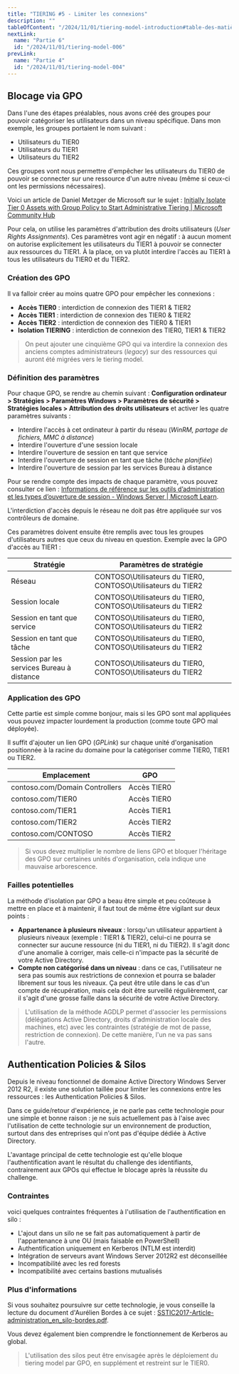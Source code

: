 ```yaml
---
title: "TIERING #5 - Limiter les connexions"
description: ""
tableOfContent: "/2024/11/01/tiering-model-introduction#table-des-matières"
nextLink:
  name: "Partie 6"
  id: "/2024/11/01/tiering-model-006"
prevLink:
  name: "Partie 4"
  id: "/2024/11/01/tiering-model-004"
---
```


## Blocage via GPO

Dans l'une des étapes préalables, nous avons créé des groupes pour pouvoir catégoriser les utilisateurs dans un niveau spécifique. Dans mon exemple, les groupes portaient le nom suivant :

- Utilisateurs du TIER0
- Utilisateurs du TIER1
- Utilisateurs du TIER2

Ces groupes vont nous permettre d'empêcher les utilisateurs du TIER0 de pouvoir se connecter sur une ressource d'un autre niveau (même si ceux-ci ont les permissions nécessaires).

Voici un article de Daniel Metzger de Microsoft sur le sujet : [Initially Isolate Tier 0 Assets with Group Policy to Start Administrative Tiering \| Microsoft Community Hub](https://techcommunity.microsoft.com/blog/coreinfrastructureandsecurityblog/initially-isolate-tier-0-assets-with-group-policy-to-start-administrative-tierin/1184934)

Pour cela, on utilise les paramètres d'attribution des droits utilisateurs (*User Rights Assignments*). Ces paramètres vont agir en négatif : à aucun moment on autorise explicitement les utilisateurs du TIER1 à pouvoir se connecter aux ressources du TIER1. À la place, on va plutôt interdire l'accès au TIER1 à tous les utilisateurs du TIER0 et du TIER2.

### Création des GPO

Il va falloir créer au moins quatre GPO pour empêcher les connexions :

- **Accès TIER0** : interdiction de connexion des TIER1 & TIER2
- **Accès TIER1** : interdiction de connexion des TIER0 & TIER2
- **Accès TIER2** : interdiction de connexion des TIER0 & TIER1
- **Isolation TIERING** : interdiction de connexion des TIER0, TIER1 & TIER2

> On peut ajouter une cinquième GPO qui va interdire la connexion des anciens comptes administrateurs (*legacy*) sur des ressources qui auront été migrées vers le tiering model.

### Définition des paramètres

Pour chaque GPO, se rendre au chemin suivant : **Configuration ordinateur > Stratégies > Paramètres Windows > Paramètres de sécurité > Stratégies locales > Attribution des droits utilisateurs** et activer les quatre paramètres suivants :

- Interdire l'accès à cet ordinateur à partir du réseau (*WinRM, partage de fichiers, MMC à distance*)
- Interdire l'ouverture d'une session locale
- Interdire l'ouverture de session en tant que service
- Interdire l'ouverture de session en tant que tâche (*tâche planifiée*)
- Interdire l'ouverture de session par les services Bureau à distance

Pour se rendre compte des impacts de chaque paramètre, vous pouvez consulter ce lien : [Informations de référence sur les outils d’administration et les types d’ouverture de session - Windows Server \| Microsoft Learn](https://learn.microsoft.com/fr-fr/windows-server/identity/securing-privileged-access/reference-tools-logon-types).

L'interdiction d'accès depuis le réseau ne doit pas être appliquée sur vos contrôleurs de domaine.

Ces paramètres doivent ensuite être remplis avec tous les groupes d'utilisateurs autres que ceux du niveau en question. Exemple avec la GPO d'accès au TIER1 :

Stratégie | Paramètres de stratégie
--------- | -----------------------
Réseau | CONTOSO\Utilisateurs du TIER0, CONTOSO\Utilisateurs du TIER2
Session locale | CONTOSO\Utilisateurs du TIER0, CONTOSO\Utilisateurs du TIER2
Session en tant que service | CONTOSO\Utilisateurs du TIER0, CONTOSO\Utilisateurs du TIER2
Session en tant que tâche | CONTOSO\Utilisateurs du TIER0, CONTOSO\Utilisateurs du TIER2
Session par les services Bureau à distance | CONTOSO\Utilisateurs du TIER0, CONTOSO\Utilisateurs du TIER2

### Application des GPO

Cette partie est simple comme bonjour, mais si les GPO sont mal appliquées vous pouvez impacter lourdement la production (comme toute GPO mal déployée).

Il suffit d'ajouter un lien GPO (*GPLink*) sur chaque unité d'organisation positionnée à la racine du domaine pour la catégoriser comme TIER0, TIER1 ou TIER2.

Emplacement | GPO
----------- | ---
contoso.com/Domain Controllers | Accès TIER0
contoso.com/TIER0 | Accès TIER0
contoso.com/TIER1 | Accès TIER1
contoso.com/TIER2 | Accès TIER2
contoso.com/CONTOSO | Accès TIER2

> Si vous devez multiplier le nombre de liens GPO et bloquer l'héritage des GPO sur certaines unités d'organisation, cela indique une mauvaise arborescence.

### Failles potentielles

La méthode d'isolation par GPO a beau être simple et peu coûteuse à mettre en place et à maintenir, il faut tout de même être vigilant sur deux points :

- **Appartenance à plusieurs niveaux** : lorsqu'un utilisateur appartient à plusieurs niveaux (exemple : TIER1 & TIER2), celui-ci ne pourra se connecter sur aucune ressource (ni du TIER1, ni du TIER2). Il s'agit donc d'une anomalie à corriger, mais celle-ci n'impacte pas la sécurité de votre Active Directory.
- **Compte non catégorisé dans un niveau** : dans ce cas, l'utilisateur ne sera pas soumis aux restrictions de connexion et pourra se balader librement sur tous les niveaux. Ça peut être utile dans le cas d'un compte de récupération, mais cela doit être surveillé régulièrement, car il s'agit d'une grosse faille dans la sécurité de votre Active Directory.

> L'utilisation de la méthode AGDLP permet d'associer les permissions (délégations Active Directory, droits d'administration locale des machines, etc) avec les contraintes (stratégie de mot de passe, restriction de connexion). De cette manière, l'un ne va pas sans l'autre.

## Authentication Policies & Silos

Depuis le niveau fonctionnel de domaine Active Directory Windows Server 2012 R2, il existe une solution taillée pour limiter les connexions entre les ressources : les Authentication Policies & Silos.

Dans ce guide/retour d'expérience, je ne parle pas cette technologie pour une simple et bonne raison : je ne suis actuellement pas à l'aise avec l'utilisation de cette technologie sur un environnement de production, surtout dans des entreprises qui n'ont pas d'équipe dédiée à Active Directory.

L'avantage principal de cette technologie est qu'elle bloque l'authentification avant le résultat du challenge des identifiants, contrairement aux GPOs qui effectue le blocage après la réussite du challenge.

### Contraintes

voici quelques contraintes fréquentes à l'utilisation de l'authentification en silo :

- L'ajout dans un silo ne se fait pas automatiquement à partir de l'appartenance à une OU (mais faisable en PowerShell)
- Authentification uniquement en Kerberos (NTLM est interdit)
- Intégration de serveurs avant Windows Server 2012R2 est déconseillée
- Incompatibilité avec les red forests
- Incompatibilité avec certains bastions mutualisés

### Plus d'informations

Si vous souhaitez poursuivre sur cette technologie, je vous conseille la lecture du document d'Aurélien Bordes à ce sujet : [SSTIC2017-Article-administration_en_silo-bordes.pdf](https://www.sstic.org/media/SSTIC2017/SSTIC-actes/administration_en_silo/SSTIC2017-Article-administration_en_silo-bordes.pdf).

Vous devez également bien comprendre le fonctionnement de Kerberos au global.

> L'utilisation des silos peut être envisagée après le déploiement du tiering model par GPO, en supplément et restreint sur le TIER0.